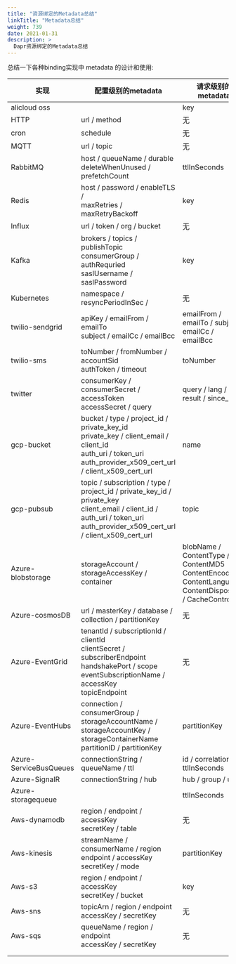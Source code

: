 ```yaml
---
title: "资源绑定的Metadata总结"
linkTitle: "Metadata总结"
weight: 739
date: 2021-01-31
description: >
  Dapr资源绑定的Metadata总结
---
```


总结一下各种binding实现中 metadata 的设计和使用: 

| 实现                   | 配置级别的metadata                                           | 请求级别的metadata                                           |
| ---------------------- | ------------------------------------------------------------ | ------------------------------------------------------------ |
| alicloud oss           |                                                              | key                                                          |
| HTTP                   | url / method                                                 | 无                                                           |
| cron                   | schedule                                                     | 无                                                           |
| MQTT                   | url / topic                                                  | 无                                                           |
| RabbitMQ               | host / queueName / durable <br />deleteWhenUnused / prefetchCount | ttlInSeconds                                                 |
| Redis                  | host / password / enableTLS / <br />maxRetries / maxRetryBackoff | key                                                          |
| Influx                 | url / token / org / bucket                                   | 无                                                           |
| Kafka                  | brokers / topics / publishTopic<br />consumerGroup / authRequried<br />saslUsername / saslPassword | key                                                          |
| Kubernetes             | namespace / resyncPeriodInSec /                              | 无                                                           |
| twilio-sendgrid        | apiKey / emailFrom / emailTo<br />subject / emailCc / emailBcc | emailFrom / emailTo / subject<br />emailCc / emailBcc        |
| twilio-sms             | toNumber / fromNumber / accountSid<br />authToken / timeout  | toNumber                                                     |
| twitter                | consumerKey / consumerSecret / accessToken<br />accessSecret / query | query / lang / result / since_id                             |
| gcp-bucket             | bucket / type / project_id / private_key_id<br />private_key / client_email / client_id<br />auth_uri / token_uri <br />auth_provider_x509_cert_url / client_x509_cert_url | name                                                         |
| gcp-pubsub             | topic / subscription / type / <br /> project_id / private_key_id / private_key<br />client_email / client_id / auth_uri / token_uri<br />auth_provider_x509_cert_url / client_x509_cert_url | topic                                                        |
| Azure-blobstorage      | storageAccount / storageAccessKey / container                | blobName / ContentType / ContentMD5<br />ContentEncoding / ContentLanguage<br />ContentDisposition / CacheControl |
| Azure-cosmosDB         | url / masterKey / database / <br />collection / partitionKey | 无                                                           |
| Azure-EventGrid        | tenantId / subscriptionId / clientId<br />clientSecret / subscriberEndpoint<br />handshakePort / scope<br />eventSubscriptionName / accessKey<br />topicEndpoint | 无                                                           |
| Azure-EventHubs        | connection /  consumerGroup / storageAccountName / <br />storageAccountKey / storageContainerName <br /> partitionID / partitionKey | partitionKey                                                 |
| Azure-ServiceBusQueues | connectionString / queueName / ttl                           | id / correlationID / ttlInSeconds                            |
| Azure-SignalR          | connectionString / hub                                       | hub / group / user                                           |
| Azure-storagequeue     |                                                              | ttlInSeconds                                                 |
| Aws-dynamodb           | region / endpoint / accessKey<br />secretKey / table         | 无                                                           |
| Aws-kinesis            | streamName / consumerName / region <br />endpoint / accessKey <br />secretKey / mode | partitionKey                                                 |
| Aws-s3                 | region / endpoint / accessKey<br />secretKey / bucket        | key                                                          |
| Aws-sns                | topicArn / region / endpoint<br />accessKey / secretKey      | 无                                                           |
| Aws-sqs                | queueName / region / endpoint<br />accessKey / secretKey     | 无                                                           |
|                        |                                                              |                                                              |
|                        |                                                              |                                                              |















